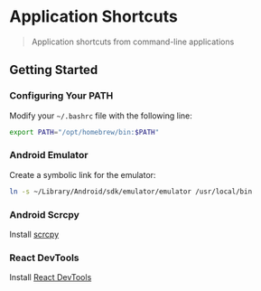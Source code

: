 # Application Shortcuts

> Application shortcuts from command-line applications

## Getting Started

### Configuring Your PATH

Modify your `~/.bashrc` file with the following line:

```sh
export PATH="/opt/homebrew/bin:$PATH"
```

### Android Emulator

Create a symbolic link for the emulator:

```sh
ln -s ~/Library/Android/sdk/emulator/emulator /usr/local/bin
```

### Android Scrcpy

Install [scrcpy](https://github.com/Genymobile/scrcpy)

### React DevTools

Install [React DevTools](https://github.com/facebook/react/tree/main/packages/react-devtools)
